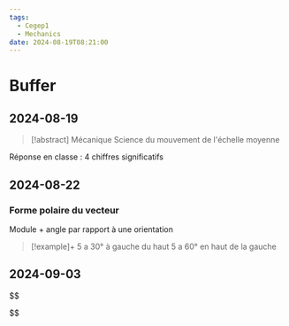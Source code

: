 ```yaml
---
tags:
  - Cegep1
  - Mechanics
date: 2024-08-19T08:21:00
---
```


# Buffer

## 2024-08-19

> [!abstract] Mécanique
> Science du mouvement de l'échelle moyenne

Réponse en classe : 4 chiffres significatifs

## 2024-08-22

### Forme polaire du vecteur

Module + angle par rapport à une orientation

> [!example]+
> 5 a 30° à gauche du haut
> 5 a 60° en haut de la gauche

## 2024-09-03

$$

$$